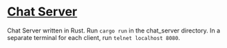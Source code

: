 # [Chat Server](https://kevinwilde.github.io/chat_server)
Chat Server written in Rust. Run ```cargo run``` in the chat_server directory.
In a separate terminal for each client, run ```telnet localhost 8080```.

